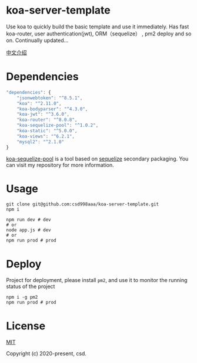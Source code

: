 # koa-server-template

Use koa to quickly build the basic template and use it immediately.
Has fast koa-router, user authentication(jwt), ORM（sequelize） , pm2 deploy and so on.
Continually updated...

[中文介绍](https://github.com/csd998aaa/koa-server-template/blob/master/README.zh_CN.md) 

# Dependencies

```JavaScript
"dependencies": {
    "jsonwebtoken": "^8.5.1",
    "koa": "^2.11.0",
    "koa-bodyparser": "^4.3.0",
    "koa-jwt": "^3.6.0",
    "koa-router": "^8.0.8",
    "koa-sequelize-pool": "^1.0.2",
    "koa-static": "^5.0.0",
    "koa-views": "^6.2.1",
    "mysql2": "^2.1.0"
}
```
[koa-sequelize-pool](https://www.npmjs.com/package/koa-sequelize-pool) is a tool based on [sequelize](https://www.npmjs.com/package/sequelize) secondary packaging.
You can visit my repository for more information.

# Usage

```shell
git clone git@github.com:csd998aaa/koa-server-template.git
npm i 

npm run dev # dev 
# or
node app.js # dev 
# or
npm run prod # prod 
```

# Deploy
Project for deployment, please install `pm2`, and use it to monitor the running status of the project

```shell
npm i -g pm2
npm run prod # prod
```


# License
[MIT](https://opensource.org/licenses/MIT)

Copyright (c) 2020-present, csd.
